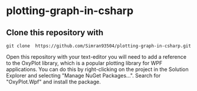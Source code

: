 # plotting-graph-in-csharp
## Clone this repository with 
```
git clone  https://github.com/Simran93504/plotting-graph-in-csharp.git
```

Open this repository with your text-editor
you will need to add a reference to the OxyPlot library, which is a popular plotting library for WPF applications. You can do this by right-clicking on the project in the Solution Explorer and selecting "Manage NuGet Packages...". Search for "OxyPlot.Wpf" and install the package.
